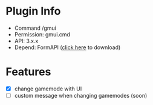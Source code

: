 # Plugin Info
 - Command /gmui
 - Permission: gmui.cmd 
 - API: 3.x.x
 - Depend: FormAPI ([click here](poggit.pmmp.io/p/FormAPI) to download)
 
# Features
 - [x] change gamemode with UI 
 - [ ] custom message when changing gamemodes (soon)
